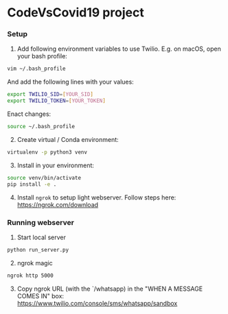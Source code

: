 # CodeVsCovid19 project

### Setup

1. Add following environment variables to use Twilio. E.g. on macOS, open your bash profile:
```bash
vim ~/.bash_profile 
```
And add the following lines with your values:
```bash
export TWILIO_SID=[YOUR_SID]
export TWILIO_TOKEN=[YOUR_TOKEN]
```
Enact changes:
```bash
source ~/.bash_profile
```

2. Create virtual / Conda environment:
```bash
virtualenv -p python3 venv 
```

3. Install in your environment:
```bash
source venv/bin/activate
pip install -e .
```

4. Install `ngrok` to setup light webserver. Follow steps here: https://ngrok.com/download

### Running webserver

1. Start local server
```bash
python run_server.py
```

2. ngrok magic
```bash
ngrok http 5000
```

3. Copy ngrok URL (with the `/whatsapp) in the "WHEN A MESSAGE COMES IN" box: https://www.twilio.com/console/sms/whatsapp/sandbox
